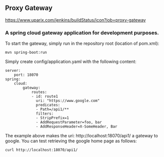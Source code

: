 ## Proxy Gateway

https://www.uparix.com/jenkins/buildStatus/icon?job=proxy-gateway

### A spring cloud gateway application for development purposes.

To start the gateway, simply run in the repository root (location of pom.xml):
```
mvn spring-boot:run
```

Simply create config/application.yaml with the following content:
```
server:
    port: 18070
spring:
    cloud:
        gateway:
            routes:
            - id: route1
              uri: "https://www.google.com"
              predicates:
              - Path=/api1/**
              filters:
              - StripPrefix=1
              - AddRequestParameter=foo, bar
              - AddResponseHeader=X-SomeHeader, Bar      
``` 
The example above makes the uri: http://localhost:18070/api1/ a gateway to google.
You can test retrieving the google home page as follows:
```
curl http://localhost:18070/api1/
```
